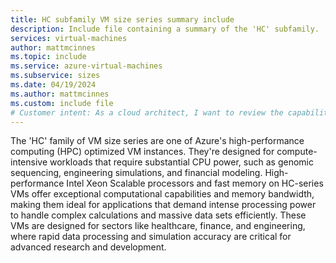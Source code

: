 ```yaml
---
title: HC subfamily VM size series summary include
description: Include file containing a summary of the 'HC' subfamily.
services: virtual-machines
author: mattmcinnes
ms.topic: include
ms.service: azure-virtual-machines
ms.subservice: sizes
ms.date: 04/19/2024
ms.author: mattmcinnes
ms.custom: include file
# Customer intent: As a cloud architect, I want to review the capabilities of the HC family of VM sizes, so that I can select the most suitable instances for my high-performance computing workloads.
---
```

The 'HC' family of VM size series are one of Azure's high-performance computing (HPC) optimized VM instances. They're designed for compute-intensive workloads that require substantial CPU power, such as genomic sequencing, engineering simulations, and financial modeling. High-performance Intel Xeon Scalable processors and fast memory on HC-series VMs offer exceptional computational capabilities and memory bandwidth, making them ideal for applications that demand intense processing power to handle complex calculations and massive data sets efficiently. These VMs are designed for sectors like healthcare, finance, and engineering, where rapid data processing and simulation accuracy are critical for advanced research and development.
